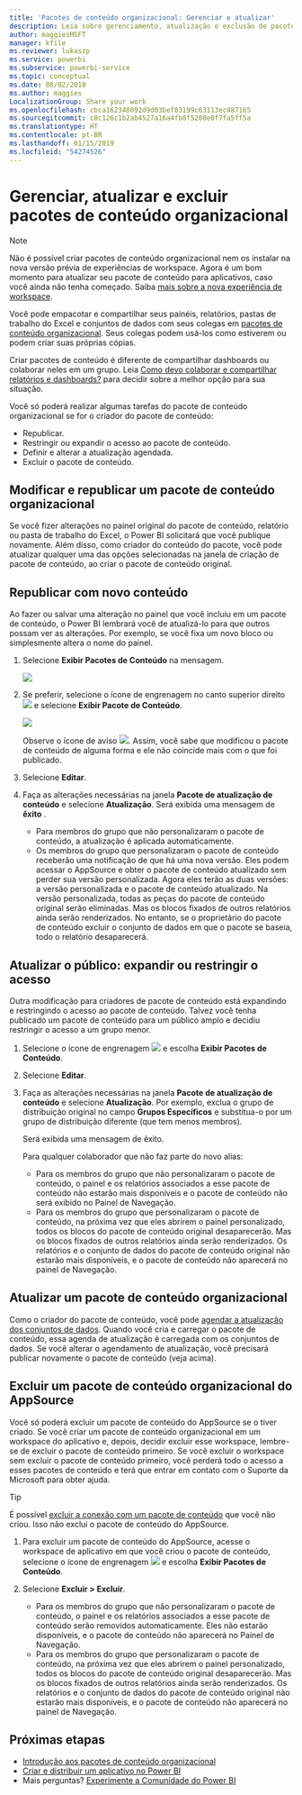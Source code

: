 ```yaml
---
title: 'Pacotes de conteúdo organizacional: Gerenciar e atualizar'
description: Leia sobre gerenciamento, atualização e exclusão de pacotes de conteúdo organizacional no Power BI.
author: maggiesMSFT
manager: kfile
ms.reviewer: lukaszp
ms.service: powerbi
ms.subservice: powerbi-service
ms.topic: conceptual
ms.date: 08/02/2018
ms.author: maggies
LocalizationGroup: Share your work
ms.openlocfilehash: cbca162348092d9d03bef03199c63113ec487165
ms.sourcegitcommit: c8c126c1b2ab4527a16a4fb8f5208e0f7fa5ff5a
ms.translationtype: HT
ms.contentlocale: pt-BR
ms.lasthandoff: 01/15/2019
ms.locfileid: "54274526"
---
```

# <a name="manage-update-and-delete-organizational-content-packs"></a>Gerenciar, atualizar e excluir pacotes de conteúdo organizacional
> [!NOTE]
> Não é possível criar pacotes de conteúdo organizacional nem os instalar na nova versão prévia de experiências de workspace. Agora é um bom momento para atualizar seu pacote de conteúdo para aplicativos, caso você ainda não tenha começado. Saiba [mais sobre a nova experiência de workspace](service-create-the-new-workspaces.md).
> 

Você pode empacotar e compartilhar seus painéis, relatórios, pastas de trabalho do Excel e conjuntos de dados com seus colegas em [pacotes de conteúdo organizacional](service-organizational-content-pack-introduction.md). Seus colegas podem usá-los como estiverem ou podem criar suas próprias cópias.

Criar pacotes de conteúdo é diferente de compartilhar dashboards ou colaborar neles em um grupo. Leia [Como devo colaborar e compartilhar relatórios e dashboards?](service-how-to-collaborate-distribute-dashboards-reports.md) para decidir sobre a melhor opção para sua situação.

Você só poderá realizar algumas tarefas do pacote de conteúdo organizacional se for o criador do pacote de conteúdo:

* Republicar.
* Restringir ou expandir o acesso ao pacote de conteúdo.
* Definir e alterar a atualização agendada.
* Excluir o pacote de conteúdo.

## <a name="modify-and-re-publish-an-organizational-content-pack"></a>Modificar e republicar um pacote de conteúdo organizacional
Se você fizer alterações no painel original do pacote de conteúdo, relatório ou pasta de trabalho do Excel, o Power BI solicitará que você publique novamente. Além disso, como criador do conteúdo do pacote, você pode atualizar qualquer uma das opções selecionadas na janela de criação de pacote de conteúdo, ao criar o pacote de conteúdo original. 

## <a name="republish-with-new-content"></a>Republicar com novo conteúdo
Ao fazer ou salvar uma alteração no painel que você incluiu em um pacote de conteúdo, o Power BI lembrará você de atualizá-lo para que outros possam ver as alterações. Por exemplo, se você fixa um novo bloco ou simplesmente altera o nome do painel.

1. Selecione **Exibir Pacotes de Conteúdo** na mensagem.
   
   ![](media/service-organizational-content-pack-manage-update-delete/pbi_contpkchangesmessage.png)
2. Se preferir, selecione o ícone de engrenagem no canto superior direito ![](media/service-organizational-content-pack-manage-update-delete/cog.png) e selecione **Exibir Pacote de Conteúdo**.
   
   ![](media/service-organizational-content-pack-manage-update-delete/pbi_contpkview.png)
   
   Observe o ícone de aviso ![](media/service-organizational-content-pack-manage-update-delete/pbi_contpkwarningicon.png).  Assim, você sabe que modificou o pacote de conteúdo de alguma forma e ele não coincide mais com o que foi publicado.
3. Selecione **Editar**.  
4. Faça as alterações necessárias na janela **Pacote de atualização de conteúdo** e selecione **Atualização**. Será exibida uma mensagem de **êxito** .
   
   * Para membros do grupo que não personalizaram o pacote de conteúdo, a atualização é aplicada automaticamente.
   * Os membros do grupo que personalizaram o pacote de conteúdo receberão uma notificação de que há uma nova versão.  Eles podem acessar o AppSource e obter o pacote de conteúdo atualizado sem perder sua versão personalizada.  Agora eles terão as duas versões: a versão personalizada e o pacote de conteúdo atualizado.  Na versão personalizada, todas as peças do pacote de conteúdo original serão eliminadas.  Mas os blocos fixados de outros relatórios ainda serão renderizados. No entanto, se o proprietário do pacote de conteúdo excluir o conjunto de dados em que o pacote se baseia, todo o relatório desaparecerá.  

## <a name="update-the-audience-expand-or-restrict-access"></a>Atualizar o público: expandir ou restringir o acesso
Outra modificação para criadores de pacote de conteúdo está expandindo e restringindo o acesso ao pacote de conteúdo.  Talvez você tenha publicado um pacote de conteúdo para um público amplo e decidiu restringir o acesso a um grupo menor.  

1. Selecione o ícone de engrenagem ![](media/service-organizational-content-pack-manage-update-delete/cog.png) e escolha **Exibir Pacotes de Conteúdo**.
2. Selecione **Editar**. 
3. Faça as alterações necessárias na janela **Pacote de atualização de conteúdo** e selecione **Atualização**. Por exemplo, exclua o grupo de distribuição original no campo **Grupos Específicos** e substitua-o por um grupo de distribuição diferente (que tem menos membros).
   
   Será exibida uma mensagem de êxito.
   
   Para qualquer colaborador que não faz parte do novo alias:
   
   * Para os membros do grupo que não personalizaram o pacote de conteúdo, o painel e os relatórios associados a esse pacote de conteúdo não estarão mais disponíveis e o pacote de conteúdo não será exibido no Painel de Navegação.
   * Para os membros do grupo que personalizaram o pacote de conteúdo, na próxima vez que eles abrirem o painel personalizado, todos os blocos do pacote de conteúdo original desaparecerão.  Mas os blocos fixados de outros relatórios ainda serão renderizados. Os relatórios e o conjunto de dados do pacote de conteúdo original não estarão mais disponíveis, e o pacote de conteúdo não aparecerá no painel de Navegação.   

## <a name="refresh-an-organizational-content-pack"></a>Atualizar um pacote de conteúdo organizacional
Como o criador do pacote de conteúdo, você pode [agendar a atualização dos conjuntos de dados](refresh-data.md).  Quando você cria e carregar o pacote de conteúdo, essa agenda de atualização é carregada com os conjuntos de dados. Se você alterar o agendamento de atualização, você precisará publicar novamente o pacote de conteúdo (veja acima).

## <a name="delete-an-organizational-content-pack-from-appsource"></a>Excluir um pacote de conteúdo organizacional do AppSource
Você só poderá excluir um pacote de conteúdo do AppSource se o tiver criado. Se você criar um pacote de conteúdo organizacional em um workspace do aplicativo e, depois, decidir excluir esse workspace, lembre-se de excluir o pacote de conteúdo primeiro. Se você excluir o workspace sem excluir o pacote de conteúdo primeiro, você perderá todo o acesso a esses pacotes de conteúdo e terá que entrar em contato com o Suporte da Microsoft para obter ajuda. 

> [!TIP]
> É possível [excluir a conexão com um pacote de conteúdo](service-organizational-content-pack-disconnect.md) que você não criou. Isso não exclui o pacote de conteúdo do AppSource.
> 
> 

1. Para excluir um pacote de conteúdo do AppSource, acesse o workspace de aplicativo em que você criou o pacote de conteúdo, selecione o ícone de engrenagem ![](media/service-organizational-content-pack-manage-update-delete/cog.png) e escolha **Exibir Pacotes de Conteúdo**.
2. Selecione **Excluir \> Excluir**. 
   
   * Para os membros do grupo que não personalizaram o pacote de conteúdo, o painel e os relatórios associados a esse pacote de conteúdo serão removidos automaticamente. Eles não estarão disponíveis, e o pacote de conteúdo não aparecerá no Painel de Navegação.
   * Para os membros do grupo que personalizaram o pacote de conteúdo, na próxima vez que eles abrirem o painel personalizado, todos os blocos do pacote de conteúdo original desaparecerão.  Mas os blocos fixados de outros relatórios ainda serão renderizados. Os relatórios e o conjunto de dados do pacote de conteúdo original não estarão mais disponíveis, e o pacote de conteúdo não aparecerá no painel de Navegação.   

## <a name="next-steps"></a>Próximas etapas
* [Introdução aos pacotes de conteúdo organizacional](service-organizational-content-pack-introduction.md)
* [Criar e distribuir um aplicativo no Power BI](service-create-distribute-apps.md) 
* Mais perguntas? [Experimente a Comunidade do Power BI](http://community.powerbi.com/)

